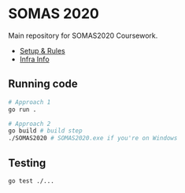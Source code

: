 # SOMAS 2020

Main repository for SOMAS2020 Coursework.

- [Setup & Rules](./docs/SETUP.md)
- [Infra Info](./docs/INFRA.md)

## Running code
```bash
# Approach 1
go run .

# Approach 2
go build # build step
./SOMAS2020 # SOMAS2020.exe if you're on Windows
```

## Testing
```bash
go test ./...
```